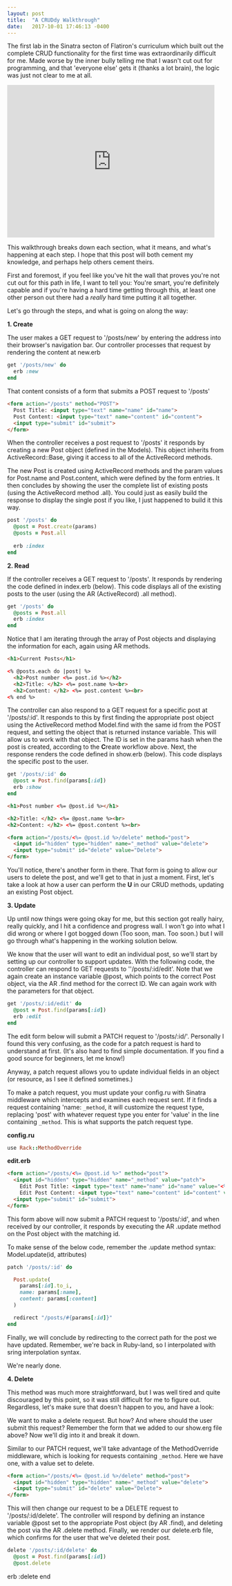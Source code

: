 ```yaml
---
layout: post
title:  "A CRUDdy Walkthrough"
date:   2017-10-01 17:46:13 -0400
---
```



The first lab in the Sinatra secton of Flatiron's curriculum which built out the complete CRUD functionality for the first time was extraordinarily difficult for me. Made worse by the inner bully telling me that I wasn't cut out for programming, and that 'everyone else' gets it (thanks a lot brain), the logic was just not clear to me at all. 

<iframe src="https://giphy.com/embed/wkhtMgJ48QdBS" width="480" height="353" frameBorder="0" class="giphy-embed" allowFullScreen></iframe><p><a href="https://giphy.com/gifs/crying-sobs-wkhtMgJ48QdBS"></a></p>

This walkthrough breaks down each section, what it means, and what's happening at each step. I hope that this post will both cement my knowledge, and perhaps help others cement theirs. 

First and foremost, if you feel like you've hit the wall that proves you're not cut out for this path in life, I want to tell you: You're smart, you're definitely capable and if you're having a hard time getting through this, at least one other person out there had a *really* hard time putting it all together.


Let's go through the steps, and what is going on along the way:

**1. Create**

The user makes a GET request to '/posts/new' by entering the address into their browser's navigation bar.
Our controller processes that request by rendering the content at new.erb

```ruby
get '/posts/new' do
  erb :new
end
```

That content consists of a form that submits a POST request to '/posts'

```html
<form action="/posts" method="POST">
  Post Title: <input type="text" name="name" id="name">
  Post Content: <input type="text" name="content" id="content">
  <input type="submit" id="submit">
</form>
```

When the controller receives a post request to '/posts' it responds by creating a new Post object (defined in the Models). This object inherits from ActiveRecord::Base, giving it access to all of the ActiveRecord methods. 

The new Post is created using ActiveRecord methods and the param values for Post.name and Post.content, which were defined by the form entries. It then concludes by showing the user the complete list of existing posts (using the ActiveRecord method .all). You could just as easily build the response to display the single post if you like, I just happened to build it this way.

```ruby
post '/posts' do
  @post = Post.create(params)
  @posts = Post.all
	
  erb :index
end
```

**2. Read**

If the controller receives a GET request to '/posts'. It responds by rendering the code defined in index.erb (below). This code displays all of the existing posts to the user (using the AR (ActiveRecord) .all method).

```ruby
get '/posts' do
  @posts = Post.all
  erb :index
end
```

Notice that I am iterating through the array of Post objects and displaying the information for each, again using AR methods.

```html
<h1>Current Posts</h1>

<% @posts.each do |post| %>
  <h2>Post number <%= post.id %></h2>
  <h2>Title: </h2> <%= post.name %><br>
  <h2>Content: </h2> <%= post.content %><br>
<% end %>
```

The controller can also respond to a GET request for a specific post at '/posts/:id'. It responds to this by first finding the appropriate post object using the ActiveRecord method Model.find with the same id from the POST request, and setting the object that is returned instance variable. This will allow us to work with that object. The ID is set in the params hash when the post is created, according to the **C**reate workflow above. Next, the response renders the code defined in show.erb (below). This code displays the specific post to the user.

```ruby
get '/posts/:id' do
  @post = Post.find(params[:id])
  erb :show
end
```

```html
<h1>Post number <%= @post.id %></h1>

<h2>Title: </h2> <%= @post.name %><br>
<h2>Content: </h2> <%= @post.content %><br>

<form action="/posts/<%= @post.id %>/delete" method="post">
  <input id="hidden" type="hidden" name="_method" value="delete">
  <input type="submit" id="delete" value="Delete">
</form>
```

You'll notice, there's another form in there. That form is going to allow our users to delete the post, and we'll get to that in just a moment. First, let's take a look at how a user can perform the **U** in our CRUD methods, updating an existing Post object.

**3. Update**

Up until now things were going okay for me, but this section got really hairy, really quickly, and I hit a confidence and progress wall. I won't go into what I did wrong or where I got bogged down (Too soon, man. Too soon.) but I will go through what's happening in the working solution below. 

We know that the user will want to edit an individual post, so we'll start by setting up our controller to support updates. With the following code, the controller can respond to GET requests to ''/posts/:id/edit'. Note that we again create an instance variable @post, which points to the correct Post object, via the AR .find method for the correct ID. We can again work with the parameters for that object.

```ruby
get '/posts/:id/edit' do
  @post = Post.find(params[:id])
  erb :edit
end
```

The edit form  below will submit a PATCH request to '/posts/:id/'. Personally I found this very confusing, as the code for a patch request is hard to understand at first. (It's also hard to find simple documentation. If you find a good source for beginners, let me know!) 

Anyway, a patch request allows you to update individual fields in an object (or resource, as I see it defined sometimes.) 

To make a patch request, you must update your config.ru with Sinatra middleware which intercepts and examines each request sent. If it finds a request containing 'name: `_method`, it will customize the request type, replacing 'post' with whatever request type you enter for 'value' in the line containing `_method`. This is what supports the patch request type. 


**config.ru**
```ruby
use Rack::MethodOverride 
```


**edit.erb**
```html
<form action="/posts/<%= @post.id %>" method="post">
  <input id="hidden" type="hidden" name="_method" value="patch">
    Edit Post Title: <input type="text" name="name" id="name" value="<%= @post.name %>">
    Edit Post Content: <input type="text" name="content" id="content" value="<%= @post.content %>">
  <input type="submit" id="submit">
</form>
```

This form above will now submit a PATCH request to '/posts/:id', and when received by our controller, it responds by executing the AR .update method on the Post object with the matching id. 

To make sense of the below code, remember the .update method syntax: Model.update(id, attributes)

```ruby
patch '/posts/:id' do

  Post.update(
    params[:id].to_i,
    name: params[:name],
    content: params[:content]
  )

  redirect "/posts/#{params[:id]}"
end
```

Finally, we will conclude by redirecting to the correct path for the post we have updated. Remember, we're back in Ruby-land, so I interpolated with sring interpolation syntax.

We're nearly done.

**4. Delete**

This method was much more straightforward, but I was well tired and quite discouraged by this point, so it was still difficult for me to figure out. Regardless, let's make sure that doesn't happen to you, and have a look:

We want to make a delete request. But how? And where should the user submit this request? Remember the form that we added to our show.erg file above? Now we'll dig into it and break it down.

Similar to our PATCH request, we'll take advantage of the MethodOverride middleware, which is looking for requests containing `_method`. Here we have one, with a value set to delete. 

```html
<form action="/posts/<%= @post.id %>/delete" method="post">
  <input id="hidden" type="hidden" name="_method" value="delete">
  <input type="submit" id="delete" value="Delete">
</form>
```

This will then change our request to be a DELETE request to '/posts/:id/delete'. The controller will respond by defining an instance variable @post set to the appropriate Post object (by AR .find), and deleting the post via the AR .delete method. Finally, we render our delete.erb file, which confirms for the user that we've deleted their post.

```ruby
delete '/posts/:id/delete' do
  @post = Post.find(params[:id])
  @post.delete
```

  erb :delete
end
```


